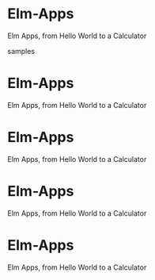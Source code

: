 # Elm-Apps
Elm Apps, from Hello World to a Calculator

samples

# Elm-Apps
Elm Apps, from Hello World to a Calculator

# Elm-Apps
Elm Apps, from Hello World to a Calculator

# Elm-Apps
Elm Apps, from Hello World to a Calculator

# Elm-Apps
Elm Apps, from Hello World to a Calculator
